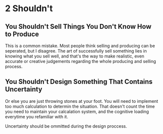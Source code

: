# 2 Shouldn't

## You Shouldn't Sell Things You Don't Know How to Produce

This is a common mistake. Most people think selling and producing can be seperated,
but I disagree. The art of successfully sell something lies in knowing what you
sell well, and that's the way to make realistic, even accurate or creative judgements
regarding the whole producing and selling process.

## You Shouldn't Design Something That Contains Uncertainty

Or else you are just throwing stones at your foot. You will need to implement too
much calculation to determin the situation. That doesn't count the time you need
to maintain your calcalation system, and the cognitive loading everytime you refamiliar
with it.

Uncertainty should be ommitted during the design proccess.
